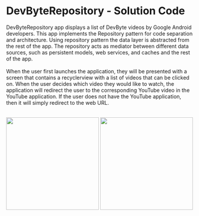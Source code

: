 DevByteRepository - Solution Code
==================================

DevByteRepository app displays a list of DevByte videos by Google Android developers. This app implements the Repository pattern for code separation and architecture. Using repository pattern the data layer is abstracted from the rest of the app. The repository acts as mediator between different data sources, such as persistent models, web services, and caches and the rest of the app. 
<br>
<br>
When the user first launches the application, they will be presented with a screen that contains a recyclerview with a list of videos that can be clicked on. When the user decides which video they would like to watch, the application will redirect the user to the corresponding YouTube video in the YouTube application. If the user does not have the YouTube application, then it will simply redirect to the web URL. 
<br>
<br>
<p align="center">
  <img src="https://user-images.githubusercontent.com/57158277/170174119-af0eb491-e995-4eb2-ae29-6be7a74e91b6.png" width="250">
  <img src="https://user-images.githubusercontent.com/57158277/170174173-2a7807d2-4803-4b20-accc-78872a66cc42.png" width="250">
</p>
<br>
<br>

